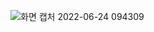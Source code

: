 ![화면 캡처 2022-06-24 094309](https://user-images.githubusercontent.com/105684568/175440341-d781c6e2-df42-47ff-8115-61fdd200845e.png)
